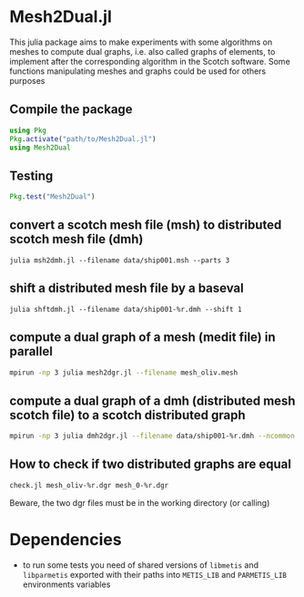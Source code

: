 # Mesh2Dual.jl
This julia package aims to make experiments with some algorithms on meshes to compute dual graphs, i.e. also called graphs of elements, to implement after the corresponding algorithm in the Scotch software. Some functions manipulating meshes and graphs could be used for others purposes

## Compile the package

```julia
using Pkg
Pkg.activate("path/to/Mesh2Dual.jl")
using Mesh2Dual
```

## Testing
```julia
Pkg.test("Mesh2Dual")
```

## convert a scotch mesh file (msh) to distributed scotch mesh file (dmh) 
```
julia msh2dmh.jl --filename data/ship001.msh --parts 3
```

## shift a distributed mesh file by a baseval
```
julia shftdmh.jl --filename data/ship001-%r.dmh --shift 1 
```

## compute a dual graph of a mesh (medit file) in parallel

```bash
mpirun -np 3 julia mesh2dgr.jl --filename mesh_oliv.mesh
```

## compute a dual graph of a dmh (distributed mesh scotch file) to a scotch distributed graph

```bash
mpirun -np 3 julia dmh2dgr.jl --filename data/ship001-%r.dmh --ncommon 2
```

## How to check if two distributed graphs are equal

```bash
check.jl mesh_oliv-%r.dgr mesh_0-%r.dgr
```
Beware, the two dgr files must be in the working directory (or calling)

# Dependencies
- to run some tests you need of shared versions of `libmetis` and `libparmetis` exported with their paths into  `METIS_LIB` and `PARMETIS_LIB` environments variables

